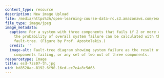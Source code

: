 ```yaml
---
content_type: resource
description: New image Upload
file: /media/https%3A/open-learning-course-data-rc.s3.amazonaws.com/esd-72-engineering-risk-benefit-analysis-spring-2007/bd8520ac81926f9016cdec7e4a3c5d63_esd-72s07-th.jpg
file_type: image/jpeg
image_metadata:
  caption: For a system with three components that fails if 2 or more components fails,
    the probability of overall system failure can be calculated with the help of a
    fault-tree. (Figure by Prof. Apostolakis.)
  credit: ''
  image-alt: Fault-tree diagram showing system failure as the result of all three
    components failing, or any set of two out of three components.
resourcetype: Image
title: esd-72s07-th.jpg
uid: bd8520ac-8192-6f90-16cd-ec7e4a3c5d63
---
```

